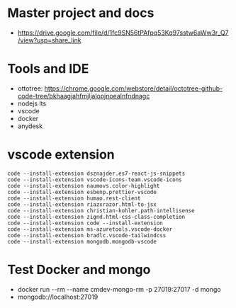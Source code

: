 # Master project and docs

- https://drive.google.com/file/d/1fc9SN56tPAfpq53Kq97sstw6aWw3r_Q7/view?usp=share_link

# Tools and IDE

- ottotree: https://chrome.google.com/webstore/detail/octotree-github-code-tree/bkhaagjahfmjljalopjnoealnfndnagc
- nodejs lts
- vscode
- docker
- anydesk

# vscode extension

```
code --install-extension dsznajder.es7-react-js-snippets
code --install-extension vscode-icons-team.vscode-icons
code --install-extension naumovs.color-highlight
code --install-extension esbenp.prettier-vscode
code --install-extension humao.rest-client
code --install-extension riazxrazor.html-to-jsx
code --install-extension christian-kohler.path-intellisense
code --install-extension zignd.html-css-class-completion
code --install-extension code --install-extension
code --install-extension ms-azuretools.vscode-docker
code --install-extension bradlc.vscode-tailwindcss
code --install-extension mongodb.mongodb-vscode
```

# Test Docker and mongo

- docker run --rm --name cmdev-mongo-rm -p 27019:27017 -d mongo
- mongodb://localhost:27019
